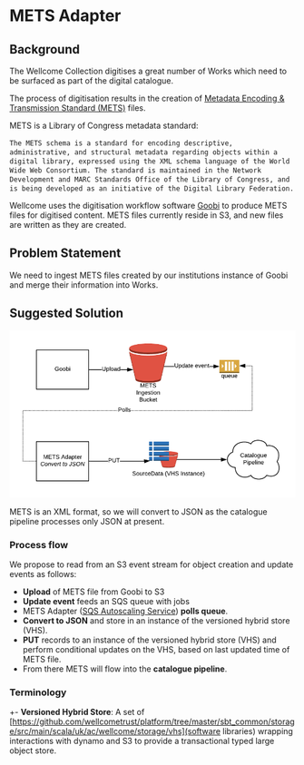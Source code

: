 # METS Adapter

## Background

The Wellcome Collection digitises a great number of Works which need to be surfaced as part of the digital catalogue.

The process of digitisation results in the creation of [Metadata Encoding & Transmission Standard (METS)](http://www.loc.gov/standards/mets/) files.

METS is a Library of Congress metadata standard:

```
The METS schema is a standard for encoding descriptive, administrative, and structural metadata regarding objects within a digital library, expressed using the XML schema language of the World Wide Web Consortium. The standard is maintained in the Network Development and MARC Standards Office of the Library of Congress, and is being developed as an initiative of the Digital Library Federation.
```

Wellcome uses the digitisation workflow software [Goobi](https://www.intranda.com/en/digiverso/goobi/goobi-overview/) to produce METS files for digitised content. METS files currently reside in S3, and new files are written as they are created.

## Problem Statement

We need to ingest METS files created by our institutions instance of Goobi and merge their information into Works.

## Suggested Solution

![overview](overview.png)

METS is an XML format, so we will convert to JSON as the catalogue pipeline processes only JSON at present.

### Process flow

We propose to read from an S3 event stream for object creation and update events as follows:

- **Upload** of METS file from Goobi to S3
- **Update event** feeds an SQS queue with jobs
- METS Adapter ([SQS Autoscaling Service](https://github.com/wellcometrust/terraform-modules/tree/master/sqs_autoscaling_service)) **polls queue**.
- **Convert to JSON** and store in an instance of the versioned hybrid store (VHS).
- **PUT** records to an instance of the versioned hybrid store (VHS) and perform conditional updates on the VHS, based on last updated time of METS file.
- From there METS will flow into the **catalogue pipeline**.

### Terminology

+- **Versioned Hybrid Store**: A set of [https://github.com/wellcometrust/platform/tree/master/sbt_common/storage/src/main/scala/uk/ac/wellcome/storage/vhs](software libraries) wrapping interactions with dynamo and S3 to provide a transactional typed large object store.
